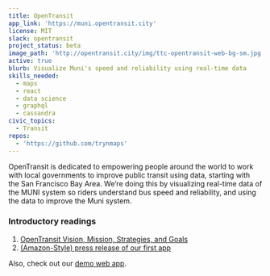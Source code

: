 ```yaml
---
title: OpenTransit
app_link: 'https://muni.opentransit.city'
license: MIT
slack: opentransit
project_status: beta
image_path: 'http://opentransit.city/img/ttc-opentransit-web-bg-sm.jpg'
active: true
blurb: Visualize Muni's speed and reliability using real-time data
skills_needed:
  - maps
  - react
  - data science
  - graphql
  - cassandra
civic_topics:
  - Transit
repos:
  - 'https://github.com/trynmaps'
---
```

OpenTransit is dedicated to empowering people around the world to work with local governments to improve public transit using data, starting with the San Francisco Bay Area. We’re doing this by visualizing real-time data of the MUNI system so riders understand bus speed and reliability, and using the data to improve the Muni system.

### Introductory readings

1. [OpenTransit Vision, Mission, Strategies, and Goals](https://docs.google.com/document/d/1Ch1RvSSxlmOMLQfvgyd2ipuXOiRh5YpB4fQMgtVI-EQ/edit)
2. [(Amazon-Style) press release of our first app](https://docs.google.com/document/d/10Sfw6ASFVpMMewSzZVZglEtvpyRwS9f_Dqpehk7Ilsk/edit#heading=h.az7fpa4ze61n)

Also, check out our [demo web app](https://muni.opentransit.city).
